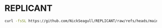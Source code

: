 # REPLICANT


```bash
curl -fsSL https://github.com/NickSeagull/REPLICANT/raw/refs/heads/main/initialize.sh | bash
```
